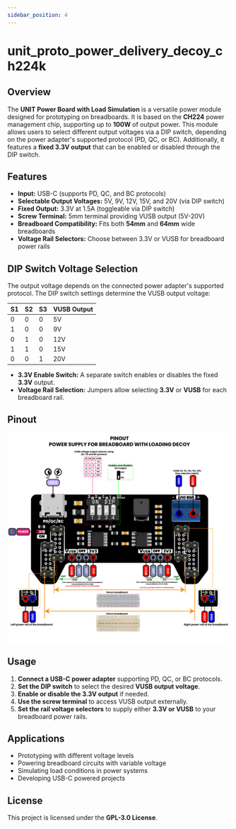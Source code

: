 ```yaml
---
sidebar_position: 4
---
```

# unit_proto_power_delivery_decoy_ch224k

## Overview
The **UNIT Power Board with Load Simulation** is a versatile power module designed for prototyping on breadboards. It is based on the **CH224** power management chip, supporting up to **100W** of output power. This module allows users to select different output voltages via a DIP switch, depending on the power adapter's supported protocol (PD, QC, or BC). Additionally, it features a **fixed 3.3V output** that can be enabled or disabled through the DIP switch.

## Features
- **Input:** USB-C (supports PD, QC, and BC protocols)
- **Selectable Output Voltages:** 5V, 9V, 12V, 15V, and 20V (via DIP switch)
- **Fixed Output:** 3.3V at 1.5A (toggleable via DIP switch)
- **Screw Terminal:** 5mm terminal providing VUSB output (5V-20V)
- **Breadboard Compatibility:** Fits both **54mm** and **64mm** wide breadboards
- **Voltage Rail Selectors:** Choose between 3.3V or VUSB for breadboard power rails

## DIP Switch Voltage Selection
The output voltage depends on the connected power adapter's supported protocol. The DIP switch settings determine the VUSB output voltage:

| S1 | S2 | S3 | VUSB Output |
|----|----|----|-------------|
| 0  | 0  | 0  | 5V          |
| 1  | 0  | 0  | 9V          |
| 0  | 1  | 0  | 12V         |
| 1  | 1  | 0  | 15V         |
| 0  | 0  | 1  | 20V         |

- **3.3V Enable Switch:** A separate switch enables or disables the fixed **3.3V** output.
- **Voltage Rail Selection:** Jumpers allow selecting **3.3V** or **VUSB** for each breadboard rail.

## Pinout

<div style={{ textAlign: "center" }}>
  <img src="https://raw.githubusercontent.com/UNIT-Electronics-MX/unit_proto_power_delivery_decoy_ch224k/refs/heads/main/hardware/resources/protopowerdecoy_pinout_v1%5BEN%5D.jpg" style={{ width: "50%" }} />
</div>

## Usage
1. **Connect a USB-C power adapter** supporting PD, QC, or BC protocols.
2. **Set the DIP switch** to select the desired **VUSB output voltage**.
3. **Enable or disable the 3.3V output** if needed.
4. **Use the screw terminal** to access VUSB output externally.
5. **Set the rail voltage selectors** to supply either **3.3V or VUSB** to your breadboard power rails.

## Applications
- Prototyping with different voltage levels
- Powering breadboard circuits with variable voltage
- Simulating load conditions in power systems
- Developing USB-C powered projects

## License
This project is licensed under the **GPL-3.0 License**. 

